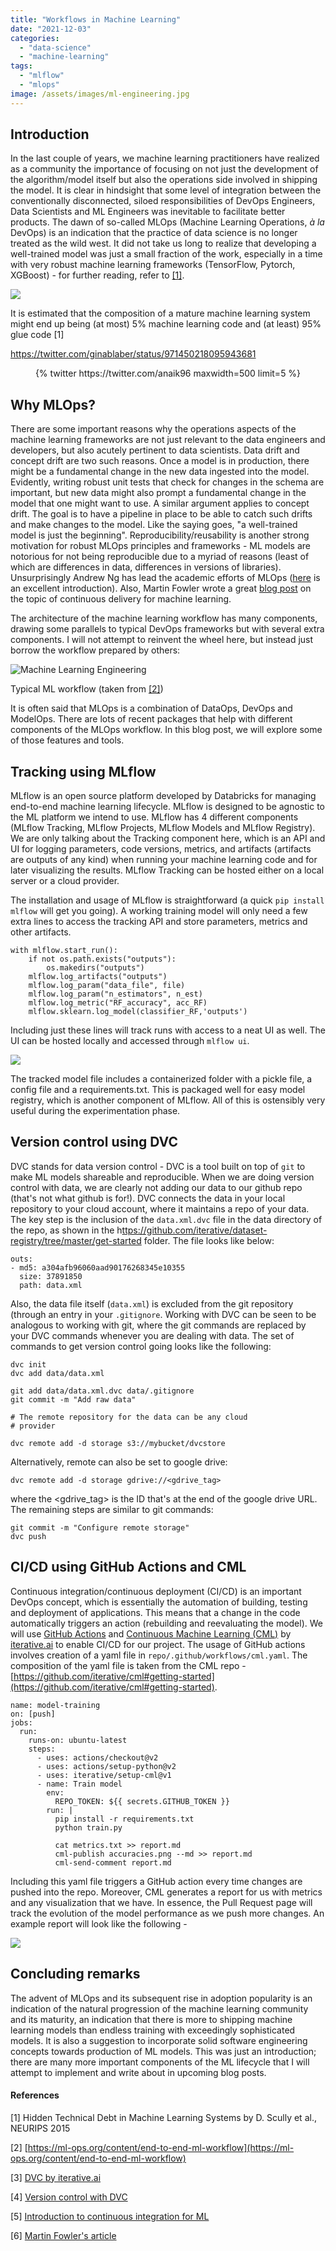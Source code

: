 ```yaml
---
title: "Workflows in Machine Learning"
date: "2021-12-03"
categories:
  - "data-science"
  - "machine-learning"
tags:
  - "mlflow"
  - "mlops"
image: /assets/images/ml-engineering.jpg
---
```


## Introduction

In the last couple of years, we machine learning practitioners have realized as a community the importance of focusing on not just the development of the algorithm/model itself but also the operations side involved in shipping the model. It is clear in hindsight that some level of integration between the conventionally disconnected, siloed responsibilities of DevOps Engineers, Data Scientists and ML Engineers was inevitable to facilitate better products. The dawn of so-called MLOps (Machine Learning Operations, _à la_ DevOps) is an indication that the practice of data science is no longer treated as the wild west. It did not take us long to realize that developing a well-trained model was just a small fraction of the work, especially in a time with very robust machine learning frameworks (TensorFlow, Pytorch, XGBoost) - for further reading, refer to [\[1\]](https://proceedings.neurips.cc/paper/2015/file/86df7dcfd896fcaf2674f757a2463eba-Paper.pdf). [](https://proceedings.neurips.cc/paper/2015/file/86df7dcfd896fcaf2674f757a2463eba-Paper.pdf)

![](https://ajeyvenkataraman.files.wordpress.com/2021/12/ml_code.png?w=1024)

It is estimated that the composition of a mature machine learning system might end up being (at most) 5% machine learning code and (at least) 95% glue code \[1\]

https://twitter.com/ginablaber/status/971450218095943681

<div class='jekyll-twitter-plugin' align="center">
    {% twitter https://twitter.com/anaik96 maxwidth=500 limit=5 %}
</div>

## Why MLOps?

There are some important reasons why the operations aspects of the machine learning frameworks are not just relevant to the data engineers and developers, but also acutely pertinent to data scientists. Data drift and concept drift are two such reasons. Once a model is in production, there might be a fundamental change in the new data ingested into the model. Evidently, writing robust unit tests that check for changes in the schema are important, but new data might also prompt a fundamental change in the model that one might want to use. A similar argument applies to concept drift. The goal is to have a pipeline in place to be able to catch such drifts and make changes to the model. Like the saying goes, "a well-trained model is just the beginning". Reproducibility/reusability is another strong motivation for robust MLOps principles and frameworks - ML models are notorious for not being reproducible due to a myriad of reasons (least of which are differences in data, differences in versions of libraries). Unsurprisingly Andrew Ng has lead the academic efforts of MLOps ([here](https://youtu.be/06-AZXmwHjo) is an excellent introduction). Also, Martin Fowler wrote a great [blog post](https://martinfowler.com/articles/cd4ml.html) on the topic of continuous delivery for machine learning.

The architecture of the machine learning workflow has many components, drawing some parallels to typical DevOps frameworks but with several extra components. I will not attempt to reinvent the wheel here, but instead just borrow the workflow prepared by others:

![Machine Learning Engineering](/assets/images/ml-engineering.jpg)

Typical ML workflow (taken from [\[2\]](https://ml-ops.org/content/end-to-end-ml-workflow))

It is often said that MLOps is a combination of DataOps, DevOps and ModelOps. There are lots of recent packages that help with different components of the MLOps workflow. In this blog post, we will explore some of those features and tools.

## Tracking using MLflow

MLflow is an open source platform developed by Databricks for managing end-to-end machine learning lifecycle. MLflow is designed to be agnostic to the ML platform we intend to use. MLflow has 4 different components (MLflow Tracking, MLflow Projects, MLflow Models and MLflow Registry). We are only talking about the Tracking component here, which is an API and UI for logging parameters, code versions, metrics, and artifacts (artifacts are outputs of any kind) when running your machine learning code and for later visualizing the results. MLflow Tracking can be hosted either on a local server or a cloud provider.

The installation and usage of MLflow is straightforward (a quick `pip install mlflow` will get you going). A working training model will only need a few extra lines to access the tracking API and store parameters, metrics and other artifacts.

```
with mlflow.start_run():
    if not os.path.exists("outputs"):
        os.makedirs("outputs")
    mlflow.log_artifacts("outputs")
    mlflow.log_param("data_file", file)
    mlflow.log_param("n_estimators", n_est)
    mlflow.log_metric("RF_accuracy", acc_RF)
    mlflow.sklearn.log_model(classifier_RF,'outputs')
```

Including just these lines will track runs with access to a neat UI as well. The UI can be hosted locally and accessed through `mlflow ui`.

![](https://ajeyvenkataraman.files.wordpress.com/2021/12/image-1.png?w=1024)

The tracked model file includes a containerized folder with a pickle file, a config file and a requirements.txt. This is packaged well for easy model registry, which is another component of MLflow. All of this is ostensibly very useful during the experimentation phase.

## Version control using DVC

DVC stands for data version control - DVC is a tool built on top of `git` to make ML models shareable and reproducible. When we are doing version control with data, we are clearly not adding our data to our github repo (that's not what github is for!). DVC connects the data in your local repository to your cloud account, where it maintains a repo of your data. The key step is the inclusion of the `data.xml.dvc` file in the data directory of the repo, as shown in the h[ttps://github.com/iterative/dataset-registry/tree/master/get-started](//github.com/iterative/dataset-registry/tree/master/get-started) folder. The file looks like below:

```
outs:
- md5: a304afb96060aad90176268345e10355
  size: 37891850
  path: data.xml
```

Also, the data file itself (`data.xml`) is excluded from the git repository (through an entry in your `.gitignore`. Working with DVC can be seen to be analogous to working with git, where the git commands are replaced by your DVC commands whenever you are dealing with data. The set of commands to get version control going looks like the following:

```
dvc init
dvc add data/data.xml

git add data/data.xml.dvc data/.gitignore
git commit -m "Add raw data"

# The remote repository for the data can be any cloud  
# provider

dvc remote add -d storage s3://mybucket/dvcstore
```

Alternatively, remote can also be set to google drive:

```
dvc remote add -d storage gdrive://<gdrive_tag>
```

where the <gdrive\_tag> is the ID that's at the end of the google drive URL. The remaining steps are similar to git commands:

```
git commit -m "Configure remote storage"
dvc push
```

## CI/CD using GitHub Actions and CML

Continuous integration/continuous deployment (CI/CD) is an important DevOps concept, which is essentially the automation of building, testing and deployment of applications. This means that a change in the code automatically triggers an action (rebuilding and reevaluating the model). We will use [GitHub Actions](https://github.com/features/actions) and [Continuous Machine Learning (CML)](https://cml.dev/) by [iterative.ai](https://iterative.ai/) to enable CI/CD for our project. The usage of GitHub actions involves creation of a yaml file in `repo/.github/workflows/cml.yaml`. The composition of the yaml file is taken from the CML repo - [https://github.com/iterative/cml#getting-started](https://github.com/iterative/cml#getting-started).

```
name: model-training
on: [push]
jobs:
  run:
    runs-on: ubuntu-latest
    steps:
      - uses: actions/checkout@v2
      - uses: actions/setup-python@v2
      - uses: iterative/setup-cml@v1
      - name: Train model
        env:
          REPO_TOKEN: ${{ secrets.GITHUB_TOKEN }}
        run: |
          pip install -r requirements.txt
          python train.py

          cat metrics.txt >> report.md
          cml-publish accuracies.png --md >> report.md
          cml-send-comment report.md
```

Including this yaml file triggers a GitHub action every time changes are pushed into the repo. Moreover, CML generates a report for us with metrics and any visualization that we have. In essence, the Pull Request page will track the evolution of the model performance as we push more changes. An example report will look like the following -

![](https://ajeyvenkataraman.files.wordpress.com/2021/12/image.png?w=875)

## Concluding remarks

The advent of MLOps and its subsequent rise in adoption popularity is an indication of the natural progression of the machine learning community and its maturity, an indication that there is more to shipping machine learning models than endless training with exceedingly sophisticated models. It is also a suggestion to incorporate solid software engineering concepts towards production of ML models. This was just an introduction; there are many more important components of the ML lifecycle that I will attempt to implement and write about in upcoming blog posts.

#### References

\[1\] Hidden Technical Debt in Machine Learning Systems by D. Scully et al., NEURIPS 2015

\[2\] [https://ml-ops.org/content/end-to-end-ml-workflow](https://ml-ops.org/content/end-to-end-ml-workflow)

\[3\] [DVC by iterative.ai](https://dvc.org/)

\[4\] [Version control with DVC](https://www.youtube.com/watch?v=kLKBcPonMYw)

\[5\] [Introduction to continuous integration for ML](https://www.youtube.com/watch?v=9BgIDqAzfuA)

\[6\] [Martin Fowler's article](https://martinfowler.com/articles/cd4ml.html)
